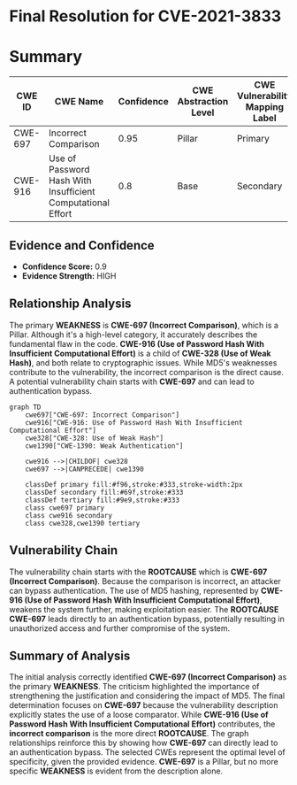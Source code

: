 # Final Resolution for CVE-2021-3833

# Summary
| CWE ID | CWE Name | Confidence | CWE Abstraction Level | CWE Vulnerability Mapping Label | CWE-Vulnerability Mapping Notes |
|---|---|---|---|---|---|
| CWE-697 | Incorrect Comparison | 0.95 | Pillar | Primary | Discouraged |
| CWE-916 | Use of Password Hash With Insufficient Computational Effort | 0.8 | Base | Secondary | Allowed |

## Evidence and Confidence

*   **Confidence Score:** 0.9
*   **Evidence Strength:** HIGH

## Relationship Analysis
The primary **WEAKNESS** is **CWE-697 (Incorrect Comparison)**, which is a Pillar. Although it's a high-level category, it accurately describes the fundamental flaw in the code. **CWE-916 (Use of Password Hash With Insufficient Computational Effort)** is a child of **CWE-328 (Use of Weak Hash)**, and both relate to cryptographic issues. While MD5's weaknesses contribute to the vulnerability, the incorrect comparison is the direct cause. A potential vulnerability chain starts with **CWE-697** and can lead to authentication bypass.

```mermaid
graph TD
    cwe697["CWE-697: Incorrect Comparison"]
    cwe916["CWE-916: Use of Password Hash With Insufficient Computational Effort"]
    cwe328["CWE-328: Use of Weak Hash"]
    cwe1390["CWE-1390: Weak Authentication"]
    
    cwe916 -->|CHILDOF| cwe328
    cwe697 -->|CANPRECEDE| cwe1390

    classDef primary fill:#f96,stroke:#333,stroke-width:2px
    classDef secondary fill:#69f,stroke:#333
    classDef tertiary fill:#9e9,stroke:#333
    class cwe697 primary
    class cwe916 secondary
    class cwe328,cwe1390 tertiary
```

## Vulnerability Chain
The vulnerability chain starts with the **ROOTCAUSE** which is **CWE-697 (Incorrect Comparison)**. Because the comparison is incorrect, an attacker can bypass authentication. The use of MD5 hashing, represented by **CWE-916 (Use of Password Hash With Insufficient Computational Effort)**, weakens the system further, making exploitation easier. The **ROOTCAUSE** **CWE-697** leads directly to an authentication bypass, potentially resulting in unauthorized access and further compromise of the system.

## Summary of Analysis
The initial analysis correctly identified **CWE-697 (Incorrect Comparison)** as the primary **WEAKNESS**. The criticism highlighted the importance of strengthening the justification and considering the impact of MD5. The final determination focuses on **CWE-697** because the vulnerability description explicitly states the use of a loose comparator. While **CWE-916 (Use of Password Hash With Insufficient Computational Effort)** contributes, the **incorrect comparison** is the more direct **ROOTCAUSE**. The graph relationships reinforce this by showing how **CWE-697** can directly lead to an authentication bypass. The selected CWEs represent the optimal level of specificity, given the provided evidence. **CWE-697** is a Pillar, but no more specific **WEAKNESS** is evident from the description alone.